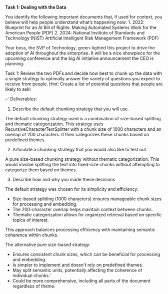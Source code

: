 **Task 1: Dealing with the Data**

You identify the following important documents that, if used for context, you believe will help people understand what’s happening now:
    1. 2022: Blueprint for an AI Bill of Rights: Making Automated Systems Work for the American People (PDF)
    2. 2024: National Institute of Standards and Technology (NIST) Artificial Intelligent Risk Management Framework (PDF)

Your boss, the SVP of Technology, green-lighted this project to drive the adoption of AI throughout the enterprise. It will be a nice showpiece for the upcoming conference and the big AI initiative announcement the CEO is planning.


Task 1: Review the two PDFs and decide how best to chunk up the data with a single strategy to optimally answer the variety of questions you expect to receive from people.
Hint: Create a list of potential questions that people are likely to ask!




✅ Deliverables:

1. Describe the default chunking strategy that you will use.
   
The default chunking strategy used is a combination of size-based splitting and thematic categorization. 
This strategy uses RecursiveCharacterTextSplitter with a chunk size of 1000 characters and an overlap of 200 characters. It then categorizes these chunks based on predefined themes.

2.  Articulate a chunking strategy that you would also like to test out.
    
A pure size-based chunking strategy without thematic categorization. This would involve splitting the text into fixed-size chunks without attempting to categorize them based on themes.



3. Describe how and why you made these decisions
   
The default strategy was chosen for its simplicity and efficiency:

* Size-based splitting (1000 characters) ensures manageable chunk sizes for processing and embedding.
* The 200-character overlap helps maintain context between chunks.
* Thematic categorization allows for organized retrieval based on specific topics of interest.

This approach balances processing efficiency with maintaining semantic coherence within chunks.

The alternative pure size-based strategy:
* Ensures consistent chunk sizes, which can be beneficial for processing and embedding.
* Is simpler to implement and doesn't rely on predefined themes.
* May split semantic units, potentially affecting the coherence of individual chunks.'
* Could be more comprehensive, including all parts of the document regardless of theme.






